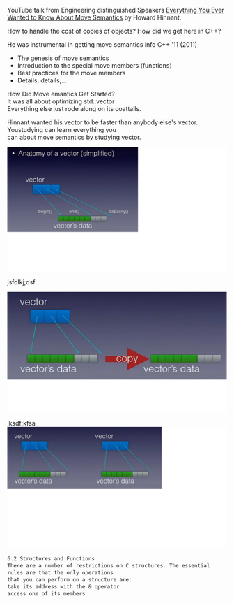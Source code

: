 YouTube talk from Engineering distinguished Speakers [Everything You Ever Wanted to Know About Move Semantics](https://www.youtube.com/watch?v=vLinb2fgkHk) by Howard Hinnant.

How to handle the cost of copies of objects?  How did we get here in C++?

He was instrumental in getting move semantics info C++ '11  (2011)

- The genesis of move semantics
- Introduction to the special move members (functions)
- Best practices for the move members
- Details, details,...

How Did Move emantics Get Started?  
It was all about optimizing std::vector<T>  
Everything else just rode along on its coattails.

Hinnant wanted his vector to be faster than anybody else's vector. Youstudying  can learn everything you  
can about move semantics by studying vector.

![vector1 image](https://github.com/WhatMeWorry/pages/blob/master/Miscellaneous/vector1.png)

jsfdlkj;dsf

![vector2 image](https://github.com/WhatMeWorry/pages/blob/master/Miscellaneous/vector2.png)

lksdf;kfsa
![vector3 image](https://github.com/WhatMeWorry/pages/blob/master/Miscellaneous/vector3.png)


```
6.2 Structures and Functions
There are a number of restrictions on C structures. The essential rules are that the only operations  
that you can perform on a structure are:  
take its address with the & operator
access one of its members
```
